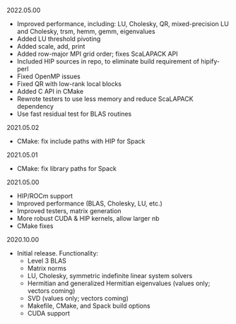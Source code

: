2022.05.00
  - Improved performance, including:
    LU, Cholesky, QR, mixed-precision LU and Cholesky, trsm, hemm, gemm,
    eigenvalues
  - Added LU threshold pivoting
  - Added scale, add, print
  - Added row-major MPI grid order; fixes ScaLAPACK API
  - Included HIP sources in repo, to eliminate build requirement of hipify-perl
  - Fixed OpenMP issues
  - Fixed QR with low-rank local blocks
  - Added C API in CMake
  - Rewrote testers to use less memory and reduce ScaLAPACK dependency
  - Use fast residual test for BLAS routines

2021.05.02
  - CMake: fix include paths with HIP for Spack

2021.05.01
  - CMake: fix library paths for Spack

2021.05.00
  - HIP/ROCm support
  - Improved performance (BLAS, Cholesky, LU, etc.)
  - Improved testers, matrix generation
  - More robust CUDA & HIP kernels, allow larger nb
  - CMake fixes

2020.10.00
  - Initial release. Functionality:
    - Level 3 BLAS
    - Matrix norms
    - LU, Cholesky, symmetric indefinite linear system solvers
    - Hermitian and generalized Hermitian eigenvalues (values only; vectors coming)
    - SVD (values only; vectors coming)
    - Makefile, CMake, and Spack build options
    - CUDA support
